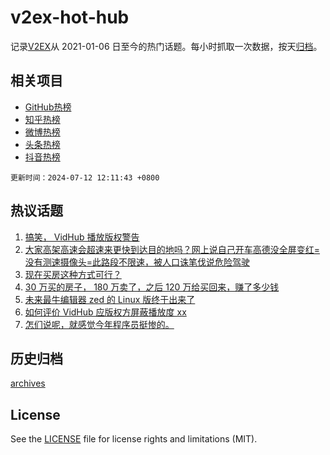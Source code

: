 # v2ex-hot-hub

 记录[V2EX](https://www.v2ex.com/)从 2021-01-06 日至今的热门话题。每小时抓取一次数据，按天[归档](archives)。
 
 ## 相关项目

- [GitHub热榜](https://github.com/lonnyzhang423/github-hot-hub)
- [知乎热榜](https://github.com/lonnyzhang423/zhihu-hot-hub)
- [微博热榜](https://github.com/lonnyzhang423/weibo-hot-hub)
- [头条热榜](https://github.com/lonnyzhang423/toutiao-hot-hub)
- [抖音热榜](https://github.com/lonnyzhang423/douyin-hot-hub)


 `更新时间：2024-07-12 12:11:43 +0800`

## 热议话题

1. [搞笑， VidHub 播放版权警告](https://www.v2ex.com/t/1056612)
1. [大家高架高速会超速来更快到达目的地吗？网上说自己开车高德没全屏变红=没有测速摄像头=此路段不限速，被人口诛笔伐说危险驾驶](https://www.v2ex.com/t/1056720)
1. [现在买房这种方式可行？](https://www.v2ex.com/t/1056564)
1. [30 万买的房子， 180 万卖了，之后 120 万给买回来，赚了多少钱](https://www.v2ex.com/t/1056583)
1. [未来最牛编辑器 zed 的 Linux 版终于出来了](https://www.v2ex.com/t/1056672)
1. [如何评价 VidHub 应版权方屏蔽播放度 xx](https://www.v2ex.com/t/1056626)
1. [怎们说呢，就感觉今年程序员挺惨的。](https://www.v2ex.com/t/1056600)

## 历史归档

[archives](archives)

## License

See the [LICENSE](LICENSE) file for license rights and limitations (MIT).
